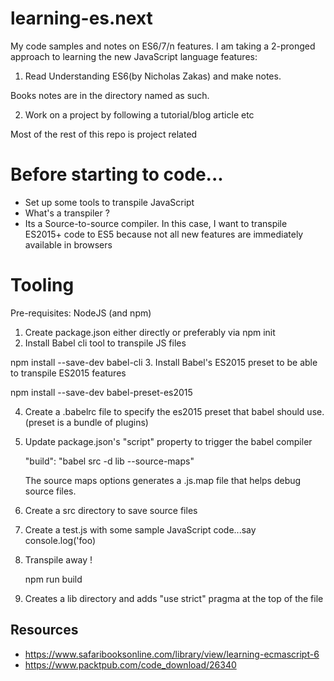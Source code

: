 # learning-es.next
My code samples and notes on ES6/7/n features.
I am taking a 2-pronged approach to learning the new JavaScript language features:

1. Read Understanding ES6(by Nicholas Zakas) and make notes. 

Books notes are in the directory named as such.

2. Work on a project by following a tutorial/blog article etc

Most of the rest of this repo is project related

# Before starting to code...
- Set up some tools to transpile JavaScript
- What's a transpiler ?
- Its a Source-to-source compiler. In this case, I want to transpile ES2015+ code to ES5 because not all new features are immediately available in browsers

# Tooling
Pre-requisites: NodeJS (and npm)

1. Create package.json either directly or preferably via npm init
2. Install Babel cli tool to transpile JS files

  npm install --save-dev babel-cli 
3. Install Babel's ES2015 preset to be able to transpile ES2015 features

  npm install --save-dev babel-preset-es2015

4. Create a .babelrc file to specify the es2015 preset that babel should use.
(preset is a bundle of plugins)

5. Update package.json's "script" property to trigger the babel compiler

	"build": "babel src -d lib --source-maps"

	The source maps options generates a .js.map file that helps debug source files.
6. Create a src directory to save source files 
7. Create a test.js with some sample JavaScript code...say console.log('foo)
8. Transpile away !

	npm run build
	
9. Creates a lib directory and adds "use strict" pragma at the top of the file

## Resources
- https://www.safaribooksonline.com/library/view/learning-ecmascript-6
- https://www.packtpub.com/code_download/26340